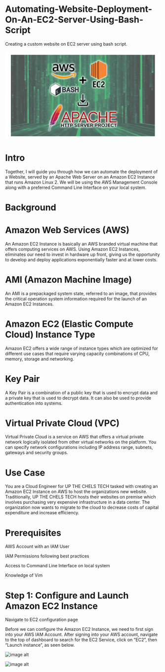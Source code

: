 # Automating-Website-Deployment-On-An-EC2-Server-Using-Bash-Script
Creating a custom website on EC2 server using bash script.

![image alt](https://github.com/Tatenda-Prince/Automating-Website-Deployment-On-An-EC2-Server-Using-Bash-Script/blob/1a6000875161c4895ae00b5747a8a06abff6ceec/Images/Screenshot%202024-12-23%20121404.png)

# Intro 

Together, I will guide you through how we can automate the deployment of a Website, served by an Apache Web Server on an Amazon EC2 Instance that runs Amazon Linux 2. We will be using the AWS Management Console along with a preferred Command Line Interface on your local system.

# Background

# Amazon Web Services (AWS)

An Amazon EC2 Instance is basically an AWS branded virtual machine that offers computing services on AWS. Using Amazon EC2 Instances, eliminates our need to invest in hardware up front, giving us the opportunity to develop and deploy applications exponentially faster and at lower costs.

# AMI (Amazon Machine Image)

An AMI is a prepackaged system state, referred to an image, that provides the critical operation system information required for the launch of an Amazon EC2 Instances.

# Amazon EC2 (Elastic Compute Cloud) Instance Type

Amazon EC2 offers a wide range of instance types which are optimized for different use cases that require varying capacity combinations of CPU, memory, storage and networking.

# Key Pair

A Key Pair is a combination of a public key that is used to encrypt data and a private key that is used to decrypt data. It can also be used to provide authentication into systems.

# Virtual Private Cloud (VPC)

Virtual Private Cloud is a service on AWS that offers a virtual private network logically isolated from other virtual networks on the platform. You can specify network configurations including IP address range, subnets, gateways and security groups.

# Use Case 

You are a Cloud Engineer for UP THE CHELS TECH tasked with creating an Amazon EC2 Instance on AWS to host the organizations new website. Traditionally, UP THE CHELS TECH hosts their websites on premise which involves purchasing very expensive infrastructure in a data center. The organization now wants to migrate to the cloud to decrease costs of capital expenditure and increase efficiency.

# Prerequisites

AWS Account with an IAM User

IAM Permissions following best practices

Access to Command Line Interface on local system

Knowledge of Vim

# Step 1: Configure and Launch Amazon EC2 Instance

Navigate to EC2 configuration page

Before we can configure the Amazon EC2 Instance, we need to first sign into your AWS IAM Account. After signing into your AWS account, navigate to the top of dashboard to search for the EC2 Service, click on “EC2”, then “Launch instance”, as seen below.

![image alt]()

![image alt]()


